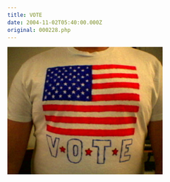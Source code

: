 ```yaml
---
title: VOTE
date: 2004-11-02T05:40:00.000Z
original: 000228.php
---
```


<p class="polaroid" style="--deg: -2deg"><img src="./vote-shirt-large.jpg" /></p>
